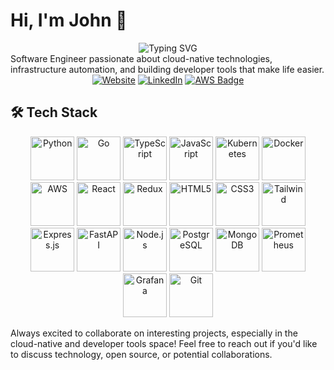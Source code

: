 # Hi, I'm John 👋
<div align="center">
  <img src="https://readme-typing-svg.herokuapp.com?font=Fira+Code&pause=1000&color=2F81F7&center=true&vCenter=true&width=435&lines=Software+Engineer;Cloud+Native+Enthusiast;Open+Source+Contributor" alt="Typing SVG" />
</div>
Software Engineer passionate about cloud-native technologies, infrastructure automation, and building developer tools that make life easier.

<div align="center">
  <a href="https://johnwroge.dev"><img src="https://img.shields.io/badge/Website-johnwroge.dev-blue?style=flat-square&logo=google-chrome" alt="Website"></a>
  <a href="https://linkedin.com/in/john-wroge"><img src="https://img.shields.io/badge/-LinkedIn-blue?style=flat-square&logo=Linkedin&logoColor=white" alt="LinkedIn"></a>
  <a href="#"><img src="https://img.shields.io/badge/AWS-Certified_Cloud_Practitioner-FF9900?style=flat-square&logo=amazon-aws&logoColor=white" alt="AWS Badge"></a>
</div>

## 🛠️ Tech Stack
<div align="center">
  <img src="https://cdn.jsdelivr.net/gh/devicons/devicon/icons/python/python-original-wordmark.svg" width="70" height="70" alt="Python" />
  <img src="https://cdn.jsdelivr.net/gh/devicons/devicon/icons/go/go-original-wordmark.svg" width="70" height="70" alt="Go" />
  <img src="https://cdn.jsdelivr.net/gh/devicons/devicon/icons/typescript/typescript-original.svg" width="70" height="70" alt="TypeScript" />
  <img src="https://cdn.jsdelivr.net/gh/devicons/devicon/icons/javascript/javascript-original.svg" width="70" height="70" alt="JavaScript" />
  <img src="https://cdn.jsdelivr.net/gh/devicons/devicon/icons/kubernetes/kubernetes-plain-wordmark.svg" width="70" height="70" alt="Kubernetes" />
  <img src="https://cdn.jsdelivr.net/gh/devicons/devicon/icons/docker/docker-original-wordmark.svg" width="70" height="70" alt="Docker" />
  <img src="https://cdn.jsdelivr.net/gh/devicons/devicon/icons/amazonwebservices/amazonwebservices-original-wordmark.svg" width="70" height="70" alt="AWS" />
  <img src="https://cdn.jsdelivr.net/gh/devicons/devicon/icons/react/react-original-wordmark.svg" width="70" height="70" alt="React" />
  <img src="https://cdn.jsdelivr.net/gh/devicons/devicon/icons/redux/redux-original.svg" width="70" height="70" alt="Redux" />
  <img src="https://cdn.jsdelivr.net/gh/devicons/devicon/icons/html5/html5-original-wordmark.svg" width="70" height="70" alt="HTML5" />
  <img src="https://cdn.jsdelivr.net/gh/devicons/devicon/icons/css3/css3-original-wordmark.svg" width="70" height="70" alt="CSS3" />
  <img src="https://cdn.jsdelivr.net/gh/devicons/devicon/icons/tailwindcss/tailwindcss-original-wordmark.svg" width="70" height="70" alt="Tailwind" />
  <img src="https://cdn.jsdelivr.net/gh/devicons/devicon/icons/express/express-original-wordmark.svg" width="70" height="70" alt="Express.js" />
  <img src="https://cdn.jsdelivr.net/gh/devicons/devicon/icons/fastapi/fastapi-original-wordmark.svg" width="70" height="70" alt="FastAPI" />
  <img src="https://cdn.jsdelivr.net/gh/devicons/devicon/icons/nodejs/nodejs-original-wordmark.svg" width="70" height="70" alt="Node.js" />
  <img src="https://cdn.jsdelivr.net/gh/devicons/devicon/icons/postgresql/postgresql-original-wordmark.svg" width="70" height="70" alt="PostgreSQL" />
  <img src="https://cdn.jsdelivr.net/gh/devicons/devicon/icons/mongodb/mongodb-original-wordmark.svg" width="70" height="70" alt="MongoDB" />
  <img src="https://cdn.jsdelivr.net/gh/devicons/devicon/icons/prometheus/prometheus-original-wordmark.svg" width="70" height="70" alt="Prometheus" />
  <img src="https://cdn.jsdelivr.net/gh/devicons/devicon/icons/grafana/grafana-original-wordmark.svg" width="70" height="70" alt="Grafana" />
  <img src="https://cdn.jsdelivr.net/gh/devicons/devicon/icons/git/git-original-wordmark.svg" width="70" height="70" alt="Git" />
</div>

Always excited to collaborate on interesting projects, especially in the cloud-native and developer tools space! Feel free to reach out if you'd like to discuss technology, open source, or potential collaborations.
